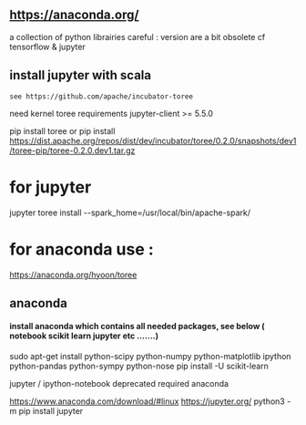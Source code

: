 ## https://anaconda.org/

a collection of python librairies
careful : version are a bit obsolete cf tensorflow & jupyter

## install jupyter with scala 

`see https://github.com/apache/incubator-toree`

need kernel toree 
requirements jupyter-client >= 5.5.0


pip install toree
or
pip install https://dist.apache.org/repos/dist/dev/incubator/toree/0.2.0/snapshots/dev1/toree-pip/toree-0.2.0.dev1.tar.gz
# for jupyter
jupyter toree install --spark_home=/usr/local/bin/apache-spark/
# for anaconda use :
https://anaconda.org/hyoon/toree



## anaconda

#### install anaconda which contains all needed packages, see below ( notebook scikit learn jupyter etc .......)
sudo apt-get install python-scipy python-numpy python-matplotlib ipython  python-pandas python-sympy python-nose
pip install -U scikit-learn

 jupyter / ipython-notebook deprecated
 required  anaconda
 
 https://www.anaconda.com/download/#linux
 https://jupyter.org/
python3 -m pip install jupyter
